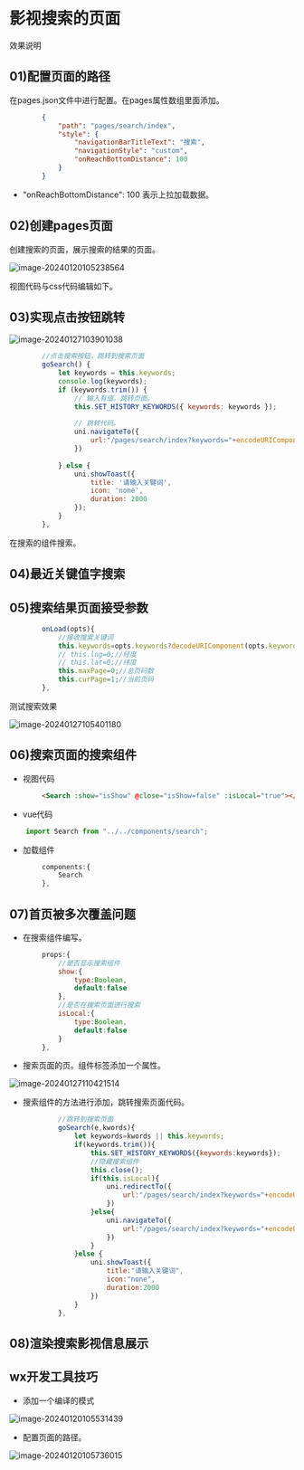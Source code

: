 # 影视搜索的页面

效果说明





## 01)配置页面的路径

在pages.json文件中进行配置。在pages属性数组里面添加。

```json
		{
			"path": "pages/search/index",
			"style": {
				"navigationBarTitleText": "搜索",
				"navigationStyle": "custom",
				"onReachBottomDistance": 100
			}
		}
```

- "onReachBottomDistance": 100 表示上拉加载数据。



## 02)创建pages页面

创建搜索的页面，展示搜索的结果的页面。

![image-20240120105238564](02搜索的页面.assets/image-20240120105238564.png)

视图代码与css代码编辑如下。







## 03)实现点击按钮跳转

![image-20240127103901038](02搜索的页面.assets/image-20240127103901038.png)

```js
		//点击搜索按钮，跳转到搜索页面
		goSearch() {
			let keywords = this.keywords;
			console.log(keywords);
			if (keywords.trim()) {
				// 输入有值。跳转页面。
				this.SET_HISTORY_KEYWORDS({ keywords: keywords });
                
                // 跳转代码。
				uni.navigateTo({
				    url:"/pages/search/index?keywords="+encodeURIComponent(keywords)
				})
				
			} else {
				uni.showToast({
					title: '请输入关键词',
					icon: 'none',
					duration: 2000
				});
			}
		},
```

在搜索的组件搜索。





## 04)最近关键值字搜索











## 05)搜索结果页面接受参数

```js
        onLoad(opts){
            //接收搜索关键词
            this.keywords=opts.keywords?decodeURIComponent(opts.keywords):"";
            // this.lng=0;//经度
            // this.lat=0;//纬度
            this.maxPage=0;//总页码数
            this.curPage=1;//当前页码
        },
```

测试搜索效果

![image-20240127105401180](02搜索的页面.assets/image-20240127105401180.png)







## 06)搜索页面的搜索组件

- 视图代码

```html
        <Search :show="isShow" @close="isShow=false" :isLocal="true"></Search>
```

- vue代码

```js
    import Search from "../../components/search";
```

- 加载组件

```js
        components:{
            Search
        },
```





## 07)首页被多次覆盖问题

- 在搜索组件编写。

```js
        props:{
            //是否显示搜索组件
            show:{
                type:Boolean,
                default:false
            },
            //是否在搜索页面进行搜索
            isLocal:{
                type:Boolean,
                default:false
            }
        },
```



- 搜索页面的页。组件标签添加一个属性。

![image-20240127110421514](02搜索的页面.assets/image-20240127110421514.png)



- 搜索组件的方法进行添加，跳转搜索页面代码。

```js
      		//跳转到搜索页面
            goSearch(e,kwords){
                let keywords=kwords || this.keywords;
                if(keywords.trim()){
                    this.SET_HISTORY_KEYWORDS({keywords:keywords});
                    //隐藏搜索组件
                    this.close();
                    if(this.isLocal){
                        uni.redirectTo({
                            url:"/pages/search/index?keywords="+encodeURIComponent(keywords)
                        })
                    }else{
                        uni.navigateTo({
                            url:"/pages/search/index?keywords="+encodeURIComponent(keywords)
                        })
                    }
                }else {
                    uni.showToast({
                        title:"请输入关键词",
                        icon:"none",
                        duration:2000
                    })
                }
            },
```







## 08)渲染搜索影视信息展示











































































## wx开发工具技巧

- 添加一个编译的模式

![image-20240120105531439](02搜索的页面.assets/image-20240120105531439.png)

- 配置页面的路径。



![image-20240120105736015](02搜索的页面.assets/image-20240120105736015.png)































